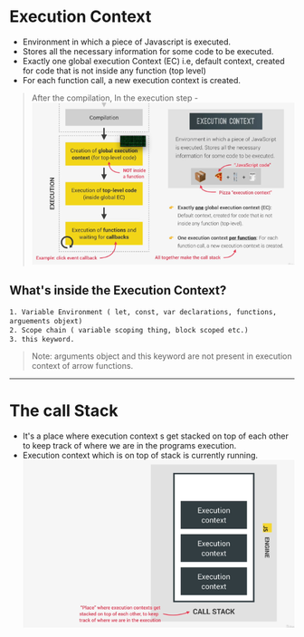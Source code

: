 # Execution Context 
* Environment in which a piece of Javascript is executed.
* Stores all the necessary information for some code to be executed.
* Exactly one global execution Context (EC) i.e, default context, created for code that is not inside any function (top level)
* For each function call, a new execution context is created.

> After the compilation, In the execution step -
![Execution Context](image-1.png)

## What's inside the Execution Context?
```
1. Variable Environment ( let, const, var declarations, functions, arguements objext)
2. Scope chain ( variable scoping thing, block scoped etc.)
3. this keyword.
```

> Note: arguments object and this keyword are not present in execution context of arrow functions.
---
# The call Stack

* It's a place where execution context s get stacked on top of each other to keep track of where we are in the programs execution.
* Execution context which is on top of stack is currently running.
![call stack](image-2.png)